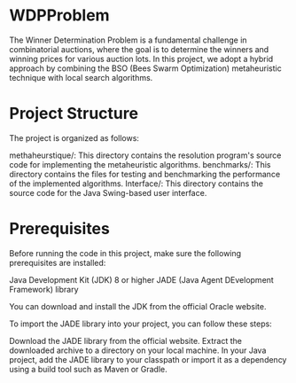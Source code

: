 # WDPProblem

The Winner Determination Problem is a fundamental challenge in combinatorial auctions, where the goal is to determine the winners and 
winning prices for various auction lots. In this project, we adopt a hybrid approach by combining the BSO (Bees Swarm Optimization)
metaheuristic technique with local search algorithms. 

# Project Structure

The project is organized as follows:

methaheurstique/: This directory contains the resolution program's source code for implementing the metaheuristic algorithms.
benchmarks/: This directory contains the files for testing and benchmarking the performance of the implemented algorithms.
Interface/: This directory contains the source code for the Java Swing-based user interface.


# Prerequisites

Before running the code in this project, make sure the following prerequisites are installed:

Java Development Kit (JDK) 8 or higher
JADE (Java Agent DEvelopment Framework) library

You can download and install the JDK from the official Oracle website.

To import the JADE library into your project, you can follow these steps:

Download the JADE library from the official website.
Extract the downloaded archive to a directory on your local machine.
In your Java project, add the JADE library to your classpath or import it as a dependency using a build tool such as Maven or Gradle.
